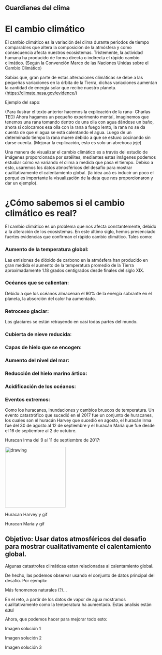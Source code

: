 ## Guardianes del clima



# El cambio climático

El cambio climático es la variación del clima durante periodos de tiempo comparables que altera la composición de la atmósfera y como consecuencia afecta nuestros ecosistemas. Tristemente, la actividad humana ha producido de forma directa o indirecta el rápido cambio climático. (Según la Convención Marco de las Naciones Unidas sobre el Cambio Climático)

Sabías que, gran parte de estas alteraciones climáticas se debe a  las pequeñas variaciones en la órbita de la Tierra, dichas variaciones aumentan la cantidad de energía solar que recibe nuestro planeta. (https://climate.nasa.gov/evidence/)


Ejemplo del sapo:

(Para ilustrar el texto anterior hacemos la explicación de la rana- Charlas TED) Ahora hagamos un pequeño experimento mental, imaginemos que tenemos una rana tomando dentro de una olla con agua dándose un baño, ahora si colocamos esa olla con la rana a fuego lento, la rana no se da cuenta de que el agua se está calentando el agua. Luego de un determinado tiempo la rana muere debido a que se estuvo cocinando sin darse cuenta. (Mejorar la explicación, esto es solo un abreboca jeje)

Una manera de visualizar el cambio climático es a través del estudio de imágenes proporcionada por satélites, mediantes estas imágenes podemos estudiar cómo va variando el clima a medida que pasa el tiempo. Debiso a esto, usaremos los datos atmosféricos del desafio para mostrar cualitativamente el calentamiento global. (la idea acá es inducir un poco el porqué es importante la visualización de la data que nos proporcionaron y dar un ejemplo).

# ¿Cómo sabemos si el cambio climático es real?

El cambio climático es un problema que nos afecta constantemente, debido a la alteración de los ecosistemas. En este último siglo, hemos presenciado fuertes evidencias que confirman el rápido cambio climático. Tales como:

### Aumento de la temperatura global: 

Las emisiones de dióxido de carbono en la atmósfera han producido en gran medida el aumento de la temperatura promedio de la Tierra aproximadamente 1.18 grados centígrados desde finales del siglo XIX.

### Océanos que se calientan: 

Debido a que los océanos almacenan el 90% de la energía sobrante en el planeta, la absorción del calor ha aumentado.

### Retroceso glaciar: 

Los glaciares se están retrayendo en casi todas partes del mundo. 

### Cubierta de nieve reducida: 

### Capas de hielo que se encogen: 

### Aumento del nivel del mar: 

### Reducción del hielo marino ártico: 

### Acidificación de los océanos: 

### Eventos extremos: 

Como los huracanes, inundaciones y cambios bruscos de temperatura.  Un evento catastrófico que sucedió en el 2017 fue un conjunto de huracanes, los cuales son el huracán Harvey que sucedió en agosto, el huracán Irma fue del 30 de agosto al 12 de septiembre y el huracán María que fue desde el 16 de septiembre al 2 de octubre. 

Huracan Irma del 9 al 11 de septiembre de 2017:

<img src="/anexos/shortgif.gif" alt="drawing" width="200"/>

Huracan Harvey y gif

Huracan María y gif


## Objetivo: Usar datos atmosféricos del desafio para mostrar cualitativamente el calentamiento global.

Algunas catastrofes climáticas estan relacionadas al calentamiento global.

De hecho, las podemos observar usando el conjunto de datos principal del desafio. Por ejemplo:


Más fenomenos naturales (?)...

En el reto, a partir de los datos de vapor de agua mostramos cualitativamente como la temperatura ha aumentado. Estas analisis están [aquí](./discusion_tecnica.md)

Ahora, que podemos hacer para mejorar todo esto:


Imagen solución 1

Imagen solución 2

Imagen solución 3




